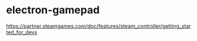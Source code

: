 # electron-gamepad

https://partner.steamgames.com/doc/features/steam_controller/getting_started_for_devs
